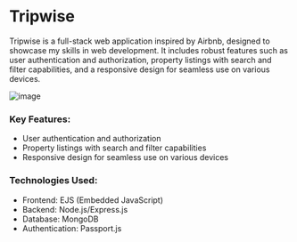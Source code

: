# Tripwise

Tripwise is a full-stack web application inspired by Airbnb, designed to showcase my skills in web development. It includes robust features such as user authentication and authorization, property listings with search and filter capabilities, and a responsive design for seamless use on various devices.

![image](https://github.com/user-attachments/assets/a0bbe684-d148-4d5e-9f8a-86ac0735d2ec)


### Key Features:
- User authentication and authorization
- Property listings with search and filter capabilities
- Responsive design for seamless use on various devices

### Technologies Used:
- Frontend: EJS (Embedded JavaScript)
- Backend: Node.js/Express.js
- Database: MongoDB
- Authentication: Passport.js
